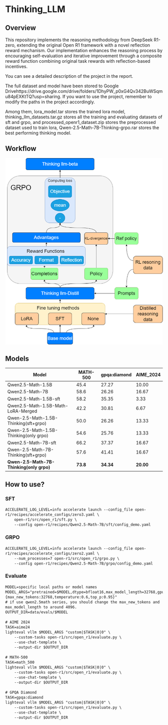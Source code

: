 # Thinking_LLM

## Overview
This repository implements the reasoning methodology from DeepSeek R1-zero, extending the original Open R1 framework with a novel reflection reward mechanism. Our implementation enhances the reasoning process by encouraging self-evaluation and iterative improvement through a composite reward function combining original task rewards with reflection-based incentives.

You can see a detailed description of the project in the report.

The full dataset and model have been stored to Google Drivehttps://drive.google.com/drive/folders/1DhyPW_p0xG4Qv342BuWSqmu84pEXKtTQ?usp=sharing. If you want to use the project, remember to modify the paths in the project accordingly.

Among them, lora_model.tar stores the trained lora model, thinking_llm_datasets.tar.gz stores all the training and evaluating datasets of sft and grpo, and processed_openr1_dataset.zip stores the preprocessed dataset used to train lora, Qwen-2.5-Math-7B-Thinking-grpo.rar stores the best performing thinking model.

## Workflow

![image-20250310151431478](README.assets/image-20250310151431478.png)

## Models
| Model                                    | MATH-500 | gpqa:diamond | AIME_2024 |
| ---------------------------------------- | -------- | ------------ | --------- |
| Qwen2.5-Math-1.5B                        | 45.4     | 27.27        | 10.00     |
| Qwen2.5-Math-7B                          | 58.6     | 26.26        | 16.67     |
| Qwen2.5-Math-1.5B-sft                    | 58.2     | 35.35        | 3.33      |
| Qwen2.5-Math-1.5B-Math-LoRA-Merged       | 42.2     | 30.81        | 6.67      |
| Qwen-2.5-Math-1.5B-Thinking(sft+grpo)    | 50.0     | 26.26        | 13.33     |
| Qwen-2.5-Math-1.5B-Thinking(only grpo)   | 54.6     | 25.76        | 13.33     |
| Qwen2.5-Math-7B-sft                      | 66.2     | 37.37        | 16.67     |
| Qwen-2.5-Math-7B-Thinking(sft+grpo)      | 57.6     | 41.41        | 16.67     |
| **Qwen-2.5-Math-7B-Thinking(only grpo)** | **73.8** | **34.34**    | **20.00** |

## How to use?

### SFT

```
ACCELERATE_LOG_LEVEL=info accelerate launch --config_file open-r1/recipes/accelerate_configs/zero3.yaml \
    open-r1/src/open_r1/sft.py \
    --config open-r1/recipes/Qwen2.5-Math-7B/sft/config_demo.yaml
```

### GRPO

```
ACCELERATE_LOG_LEVEL=info accelerate launch --config_file open-r1/recipes/accelerate_configs/zero2.yaml \
    --num_processes=7 open-r1/src/open_r1/grpo.py \
    --config open-r1/recipes/Qwen2.5-Math-7B/grpo/config_demo.yaml
```

### Evaluate

```
MODEL=specific local paths or model names
MODEL_ARGS="pretrained=$MODEL,dtype=bfloat16,max_model_length=32768,gpu_memory_utilization=0.8,generation_parameters={max_new_tokens:32768,temperature:0.6,top_p:0.95}"  
# if use qwen2.5math series, you should change the max_new_tokens and max_model_length to around 4096.
OUTPUT_DIR=data/evals/$MODEL

# AIME 2024
TASK=aime24
lighteval vllm $MODEL_ARGS "custom|$TASK|0|0" \
    --custom-tasks open-r1/src/open_r1/evaluate.py \
    --use-chat-template \
    --output-dir $OUTPUT_DIR

# MATH-500
TASK=math_500
lighteval vllm $MODEL_ARGS "custom|$TASK|0|0" \
    --custom-tasks open-r1/src/open_r1/evaluate.py \
    --use-chat-template \
    --output-dir $OUTPUT_DIR

# GPQA Diamond
TASK=gpqa:diamond
lighteval vllm $MODEL_ARGS "custom|$TASK|0|0" \
    --custom-tasks open-r1/src/open_r1/evaluate.py \
    --use-chat-template \
    --output-dir $OUTPUT_DIR

```

